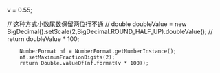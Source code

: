 v = 0.55;

// 这种方式小数尾数保留两位行不通
//        double doubleValue = new BigDecimal().setScale(2,BigDecimal.ROUND_HALF_UP).doubleValue();
//        return doubleValue * 100;

        NumberFormat nf = NumberFormat.getNumberInstance();
        nf.setMaximumFractionDigits(2);
        return Double.valueOf(nf.format(v * 100));